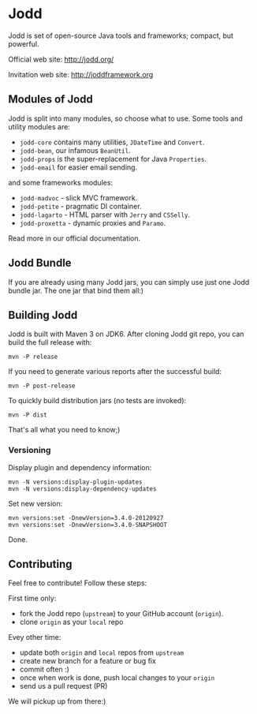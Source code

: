 Jodd
====

Jodd is set of open-source Java tools and frameworks; compact, but powerful.

Official web site: http://jodd.org/

Invitation web site: http://joddframework.org


## Modules of Jodd

Jodd is split into many modules, so choose what to use.
Some tools and utility modules are:

+ `jodd-core` contains many utilities, `JDateTime` and `Convert`.
+ `jodd-bean`, our infamous `BeanUtil`.
+ `jodd-props` is the super-replacement for Java `Properties`.
+ `jodd-email` for easier email sending.

and some frameworks modules:

+ `jodd-madvoc` - slick MVC framework.
+ `jodd-petite` - pragmatic DI container.
+ `jodd-lagarto` - HTML parser with `Jerry` and `CSSelly`.
+ `jodd-proxetta` - dynamic proxies and `Paramo`.

Read more in our official documentation.


## Jodd Bundle

If you are already using many Jodd jars, you can simply
use just one Jodd bundle jar. The one jar that bind them all:)


## Building Jodd

Jodd is built with Maven 3 on JDK6. After cloning Jodd git repo,
you can build the full release with:

    mvn -P release

If you need to generate various reports after the successful build:

    mvn -P post-release

To quickly build distribution jars (no tests are invoked):

    mvn -P dist

That's all what you need to know;)

### Versioning

Display plugin and dependency information:

    mvn -N versions:display-plugin-updates
    mvn -N versions:display-dependency-updates

Set new version:

    mvn versions:set -DnewVersion=3.4.0-20120927
    mvn versions:set -DnewVersion=3.4.0-SNAPSHOOT

Done.

## Contributing

Feel free to contribute! Follow these steps:

First time only:
+ fork the Jodd repo (`upstream`) to your GitHub account (`origin`).
+ clone `origin` as your `local` repo

Evey other time:
+ update both `origin` and `local` repos from `upstream`
+ create new branch for a feature or bug fix
+ commit often :)
+ once when work is done, push local changes to your `origin`
+ send us a pull request (PR)

We will pickup up from there:)
